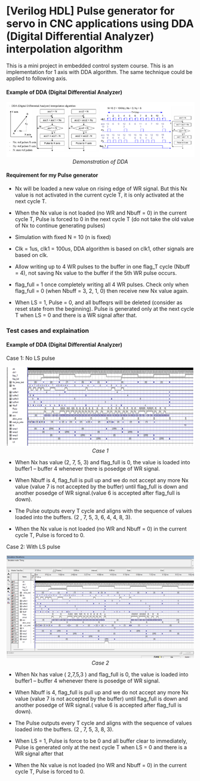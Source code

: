 # [Verilog HDL] Pulse generator for servo in CNC applications using DDA (Digital Differential Analyzer) interpolation algorithm

This is a mini project in embedded control system course. This is an implementation for 1 axis with DDA algorithm. The same technique could be applied to following axis. 

#### Example of DDA (Digital Differential Analyzer)
<p align="center">
  <img src="resources/DDA.png" width=600><br/>
  <i>Demonstration of DDA</i>
</p>

#### Requirement for my Pulse generator
- Nx will be loaded a new value on rising edge of WR signal. But this Nx value is not activated in the current cycle T, it is only activated at the next cycle T. 
- When the Nx value is not loaded (no WR and Nbuff = 0) in the current cycle T, Pulse is forced to 0 in the next cycle T (do not take the old value of Nx to   continue generating pulses)
- Simulation with fixed N = 10 (n is fixed)
- Clk = 1us,  clk1 = 100us, DDA algorithm is based on clk1, other signals are based on clk.
- Allow writing up to 4 WR pulses to the buffer in one flag_T cycle (Nbuff = 4), not saving Nx value to the buffer if the 5th WR pulse occurs.
-  flag_full = 1 once completely writing all 4 WR pulses. Check only when flag_full = 0 (when Nbuff = 3, 2, 1, 0) then receive new Nx value again.  

- When LS = 1,  Pulse = 0, and all buffeqrs will be deleted (consider as reset state from the beginning). Pulse is generated only at the next cycle T when LS = 0 and there is a WR signal after that.

### Test cases and explaination
#### Example of DDA (Digital Differential Analyzer)
Case 1: No LS pulse
<p align="center">
  <img src="resources/case1.png" width=600><br/>
  <i>Case 1</i>
</p>

- When Nx has value (2, 7, 5, 3) and flag_full is 0, the value is loaded into buffer1 – buffer 4 whenever there is posedge of WR signal.

-  When Nbuff is 4, flag_full is pull up and we do not accept any more Nx value (value 7 is not accepted by the buffer) until flag_full is down and another posedge of WR signal.(value 6 is accepted after flag_full is down). 

- The Pulse outputs every T cycle and aligns with the sequence of values loaded into the buffers. (2 , 7, 5, 3, 6, 4, 4, 8, 3). 

- When the Nx value is not loaded (no WR and Nbuff = 0) in the current cycle T, Pulse is forced to 0.


Case 2: With LS pulse
<p align="center">
  <img src="resources/case2.png" width=600><br/>
  <i>Case 2</i>
</p>

- When Nx has value ( 2,7,5,3 ) and flag_full is 0, the value is loaded into buffer1 – buffer 4 whenever there is posedge of WR signal. 
  
- When Nbuff is 4, flag_full is pull up and we do not accept any more Nx value (value 7 is not accepted by the buffer) until flag_full is down and another posedge of WR signal.( value 6 is accepted after flag_full is down). 

- The Pulse outputs every T cycle and aligns with the sequence of values loaded into the buffers. (2 , 7, 5, 3, 8, 3). 
  
- When LS = 1, Pulse is force to be 0 and all buffer clear to immediately, Pulse is generated only at the next cycle T when LS = 0 and there is a WR signal after that 

- When the Nx value is not loaded (no WR and Nbuff = 0) in the current cycle T, Pulse is forced to 0.
